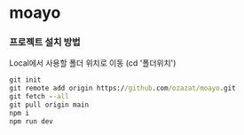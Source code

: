 # moayo

### 프로젝트 설치 방법
Local에서 사용할 폴더 위치로 이동 (cd '폴더위치')

```cmd
git init
git remote add origin https://github.com/ozazat/moayo.git
git fetch --all
git pull origin main
npm i
npm run dev
```

<!-- ### 깃허브 브랜치 생성 방법
+ issue 탭 들어가기
+ new Issue 작성
+ assignee -->